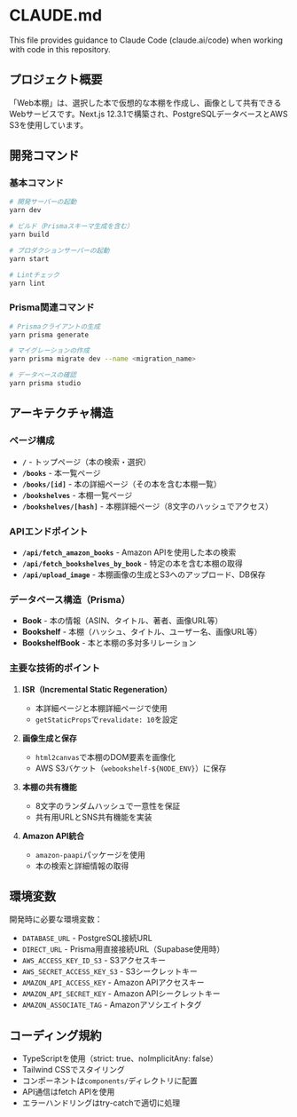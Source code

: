 # CLAUDE.md

This file provides guidance to Claude Code (claude.ai/code) when working with code in this repository.

## プロジェクト概要

「Web本棚」は、選択した本で仮想的な本棚を作成し、画像として共有できるWebサービスです。Next.js 12.3.1で構築され、PostgreSQLデータベースとAWS S3を使用しています。

## 開発コマンド

### 基本コマンド
```bash
# 開発サーバーの起動
yarn dev

# ビルド（Prismaスキーマ生成を含む）
yarn build

# プロダクションサーバーの起動
yarn start

# Lintチェック
yarn lint
```

### Prisma関連コマンド
```bash
# Prismaクライアントの生成
yarn prisma generate

# マイグレーションの作成
yarn prisma migrate dev --name <migration_name>

# データベースの確認
yarn prisma studio
```

## アーキテクチャ構造

### ページ構成
- **`/`** - トップページ（本の検索・選択）
- **`/books`** - 本一覧ページ
- **`/books/[id]`** - 本の詳細ページ（その本を含む本棚一覧）
- **`/bookshelves`** - 本棚一覧ページ  
- **`/bookshelves/[hash]`** - 本棚詳細ページ（8文字のハッシュでアクセス）

### APIエンドポイント
- **`/api/fetch_amazon_books`** - Amazon APIを使用した本の検索
- **`/api/fetch_bookshelves_by_book`** - 特定の本を含む本棚の取得
- **`/api/upload_image`** - 本棚画像の生成とS3へのアップロード、DB保存

### データベース構造（Prisma）
- **Book** - 本の情報（ASIN、タイトル、著者、画像URL等）
- **Bookshelf** - 本棚（ハッシュ、タイトル、ユーザー名、画像URL等）
- **BookshelfBook** - 本と本棚の多対多リレーション

### 主要な技術的ポイント

1. **ISR（Incremental Static Regeneration）**
   - 本詳細ページと本棚詳細ページで使用
   - `getStaticProps`で`revalidate: 10`を設定

2. **画像生成と保存**
   - `html2canvas`で本棚のDOM要素を画像化
   - AWS S3バケット（`webookshelf-${NODE_ENV}`）に保存

3. **本棚の共有機能**
   - 8文字のランダムハッシュで一意性を保証
   - 共有用URLとSNS共有機能を実装

4. **Amazon API統合**
   - `amazon-paapi`パッケージを使用
   - 本の検索と詳細情報の取得

## 環境変数

開発時に必要な環境変数：
- `DATABASE_URL` - PostgreSQL接続URL
- `DIRECT_URL` - Prisma用直接接続URL（Supabase使用時）
- `AWS_ACCESS_KEY_ID_S3` - S3アクセスキー
- `AWS_SECRET_ACCESS_KEY_S3` - S3シークレットキー
- `AMAZON_API_ACCESS_KEY` - Amazon APIアクセスキー
- `AMAZON_API_SECRET_KEY` - Amazon APIシークレットキー
- `AMAZON_ASSOCIATE_TAG` - Amazonアソシエイトタグ

## コーディング規約

- TypeScriptを使用（strict: true、noImplicitAny: false）
- Tailwind CSSでスタイリング
- コンポーネントは`components/`ディレクトリに配置
- API通信はfetch APIを使用
- エラーハンドリングはtry-catchで適切に処理